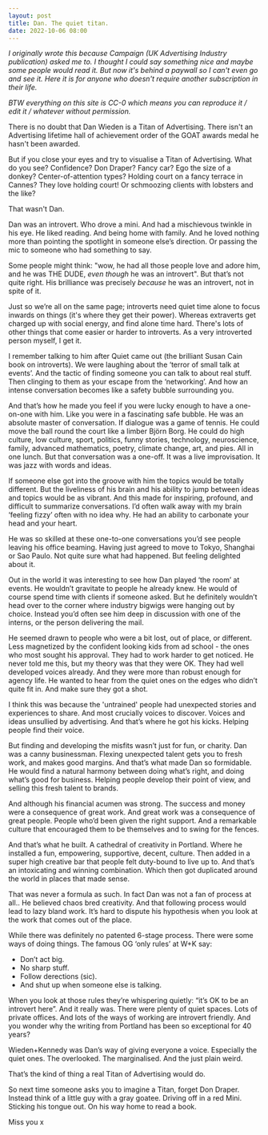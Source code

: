 ```yaml
---
layout: post
title: Dan. The quiet titan.
date: 2022-10-06 08:00
---
```

*I originally wrote this because Campaign (UK Advertising Industry publication) asked me to. I thought I could say something nice and maybe some people would read it. But now it's behind a paywall so I can't even go and see it. Here it is for anyone who doesn't require another subscription in their life.* 

*BTW everything on this site is CC-0 which means you can reproduce it / edit it / whatever without permission.*

There is no doubt that Dan Wieden is a Titan of Advertising.  There isn't an Advertising lifetime hall of achievement order of the GOAT awards medal he hasn't been awarded.

But if you close your eyes and try to visualise a Titan of Advertising. What do you see? Confidence? Don Draper? Fancy car? Ego the size of a donkey? Center-of-attention types? Holding court on a fancy terrace in Cannes? They love holding court! Or schmoozing clients with lobsters and the like? 

That wasn't Dan.
 
Dan was an introvert. Who drove a mini. And had a mischievous twinkle in his eye. He liked reading. And being home with family. And he loved nothing more than pointing the spotlight in someone else’s direction. Or passing the mic to someone who had something to say. 

Some people might think: "wow, he  had all those people love and adore him, and he was THE DUDE, *even though* he was an introvert". But that’s not quite right. His brilliance was precisely *because* he was an introvert, not in spite of it. 

Just so we’re all on the same page; introverts need quiet time alone to focus inwards on things (it's where they get their power). Whereas extraverts get charged up with social energy, and find alone time hard. There's lots of other things that come easier or harder to introverts. As a very introverted person myself, I get it.

I remember talking to him after Quiet came out (the brilliant Susan Cain book on introverts). We were laughing about the ‘terror of small talk at events’. And the tactic of finding someone you can talk to about real stuff. Then clinging to them as your escape from the ‘networking’. And how an intense conversation becomes like a safety bubble surrounding you.

And that’s how he made you feel if you were lucky enough to have a one-on-one with him. Like you were in a fascinating safe bubble. He was an absolute master of conversation. If dialogue was a game of tennis. He could move the ball round the court like a limber Björn Borg. He could do high culture, low culture, sport, politics, funny stories, technology, neuroscience, family, advanced mathematics, poetry, climate change, art, and pies. All in one lunch. But that conversation was a one-off. It was a live improvisation. It was jazz with words and ideas.
 
If someone else got into the groove with him the topics would be totally different. But the liveliness of his brain and his ability to jump between ideas and topics would be as vibrant. And this made for inspiring, profound, and difficult to summarize conversations. I’d often walk away with my brain ‘feeling fizzy’ often with no idea why. He had an ability to carbonate your head and your heart.
 
He was so skilled at these one-to-one conversations you’d see people leaving his office beaming. Having just agreed to move to Tokyo, Shanghai or Sao Paulo. Not quite sure what had happened. But feeling delighted about it. 
 
Out in the world it was interesting to see how Dan played ‘the room’ at events. He wouldn’t gravitate to people he already knew. He would of course spend time with clients if someone asked. But he definitely wouldn’t head over to the corner where industry bigwigs were hanging out by choice. Instead you’d often see him deep in discussion with one of the interns, or the person delivering the mail.
 
He seemed drawn to people who were a bit lost, out of place, or different. Less magnetized by the confident looking kids from ad school - the ones who most sought his approval. They had to work harder to get noticed. He never told me this, but my theory was that they were OK. They had well developed voices already. And they were more than robust enough for agency life. He wanted to hear from the quiet ones on the edges who didn’t quite fit in. And make sure they got a shot.

I think this was because the 'untrained' people had unexpected stories and experiences to share. And most crucially voices to discover. Voices and ideas unsullied by advertising. And that’s where he got his kicks. Helping people find their voice.
 
But finding and developing the misfits wasn’t just for fun, or charity. Dan was a canny businessman. Flexing unexpected talent gets you to fresh work, and makes good margins. And that’s what made Dan so formidable. He would find a natural harmony between doing what’s right, and doing what’s good for business. Helping people develop their point of view, and selling this fresh talent to brands.

And although his financial acumen was strong. The success and money were a consequence of great work. And great work was a consequence of great people. People who’d been given the right support. And a remarkable culture that encouraged them to be themselves and to swing for the fences. 

And that’s what he built. A cathedral of creativity in Portland. Where he installed a fun, empowering, supportive, decent, culture. Then added in a super high creative bar that people felt duty-bound to live up to. And that’s an intoxicating and winning combination. Which then got duplicated around the world in places that made sense.

That was never a formula as such. In fact Dan was not a fan of process at all.. He believed chaos bred creativity. And that following process would lead to lazy bland work. It’s hard to dispute his hypothesis when you look at the work that comes out of the place.
 
While there was definitely no patented 6-stage process. There were some ways of doing things. The famous OG ‘only rules’ at W+K say:
- Don’t act big. 
- No sharp stuff. 
- Follow derections (sic). 
- And shut up when someone else is talking. 

When you look at those rules they’re whispering quietly: “it’s OK to be an introvert here”. And it really was. There were plenty of quiet spaces. Lots of private offices. And lots of the ways of working are introvert friendly. And you wonder why the writing from Portland has been so exceptional for 40 years? 

Wieden+Kennedy was Dan’s way of giving everyone a voice. Especially the quiet ones. The overlooked. The marginalised. And the just plain weird. 

That’s the kind of thing a real Titan of Advertising would do.

So next time someone asks you to imagine a Titan, forget Don Draper. Instead think of a little guy with a gray goatee. Driving off in a red Mini. Sticking his tongue out. On his way home to read a book.

Miss you x